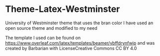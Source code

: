 # Theme-Latex-Westminster
University of Westminster theme that uses the bran color
I have used an open source theme and modified to  my need

The template I used can be found on https://www.overleaf.com/latex/templates/beamer/ybffdrynfwjp and was created by  Barbarian with LicenseCreative Commons CC BY 4.0
